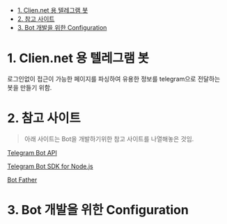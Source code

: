 <!-- TOC -->

- [1. Clien.net 용 텔레그램 봇](#1-cliennet-용-텔레그램-봇)
- [2. 참고 사이트](#2-참고-사이트)
- [3. Bot 개발을 위한 Configuration](#3-bot-개발을-위한-configuration)

<!-- /TOC -->

# 1. Clien.net 용 텔레그램 봇
로그인없이 접근이 가능한 페이지를 파싱하여 유용한 정보를 telegram으로 전달하는 봇을 만들기 위함.

# 2. 참고 사이트
> 아래 사이트는 Bot을 개발하기위한 참고 사이트를 나열해놓은 것임.

[Telegram Bot API](https://core.telegram.org/bots/api)

[Telegram Bot SDK for Node.js](https://github.com/yagop/node-telegram-bot-api)

[Bot Father](https://core.telegram.org/bots)

# 3. Bot 개발을 위한 Configuration
